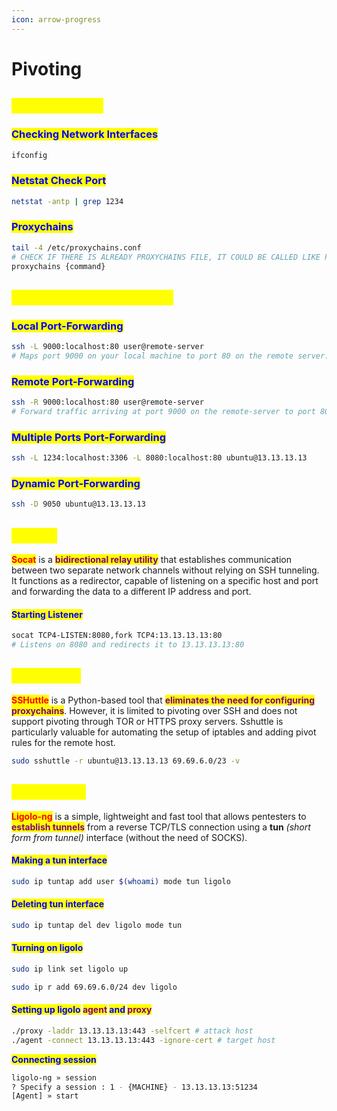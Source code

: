 ```yaml
---
icon: arrow-progress
---
```


# Pivoting

## <mark style="color:yellow;">PREPARATION</mark>

### <mark style="color:blue;">Checking Network Interfaces</mark>

```bash
ifconfig
```

### <mark style="color:blue;">Netstat Check Port</mark>

```bash
netstat -antp | grep 1234
```

### <mark style="color:blue;">Proxychains</mark>

```bash
tail -4 /etc/proxychains.conf 
# CHECK IF THERE IS ALREADY PROXYCHAINS FILE, IT COULD BE CALLED LIKE PROXYCHAINS
proxychains {command}
```

## <mark style="color:yellow;">SSH PORT-FORWARDING</mark>

### <mark style="color:blue;">Local Port-Forwarding</mark>

```bash
ssh -L 9000:localhost:80 user@remote-server 
# Maps port 9000 on your local machine to port 80 on the remote server.
```

### <mark style="color:blue;">Remote Port-Forwarding</mark>

```bash
ssh -R 9000:localhost:80 user@remote-server
# Forward traffic arriving at port 9000 on the remote-server to port 80 on your local machine.
```

### <mark style="color:blue;">Multiple Ports Port-Forwarding</mark>

```bash
ssh -L 1234:localhost:3306 -L 8080:localhost:80 ubuntu@13.13.13.13
```

### <mark style="color:blue;">Dynamic Port-Forwarding</mark>

```bash
ssh -D 9050 ubuntu@13.13.13.13
```

## <mark style="color:yellow;">SOCAT</mark>

<mark style="color:red;">**Socat**</mark> is a <mark style="color:purple;">**bidirectional relay utility**</mark> that establishes communication between two separate network channels without relying on SSH tunneling. It functions as a redirector, capable of listening on a specific host and port and forwarding the data to a different IP address and port.

#### <mark style="color:blue;">Starting Listener</mark>

```bash
socat TCP4-LISTEN:8080,fork TCP4:13.13.13.13:80
# Listens on 8080 and redirects it to 13.13.13.13:80
```

## <mark style="color:yellow;">SSHUTTLE</mark>

<mark style="color:red;">**SSHuttle**</mark> is a Python-based tool that <mark style="color:purple;">**eliminates the need for configuring proxychains**</mark>. However, it is limited to pivoting over SSH and does not support pivoting through TOR or HTTPS proxy servers. Sshuttle is particularly valuable for automating the setup of iptables and adding pivot rules for the remote host.

```bash
sudo sshuttle -r ubuntu@13.13.13.13 69.69.6.0/23 -v 
```

## <mark style="color:yellow;">LIGOLO-NG</mark>

<mark style="color:red;">**Ligolo-ng**</mark> is a simple, lightweight and fast tool that allows pentesters to <mark style="color:purple;">**establish tunnels**</mark> from a reverse TCP/TLS connection using a **tun** _(short form from tunnel)_ interface (without the need of SOCKS).

#### <mark style="color:blue;">Making a tun interface</mark>

```bash
sudo ip tuntap add user $(whoami) mode tun ligolo
```

#### <mark style="color:blue;">Deleting tun interface</mark>

```bash
sudo ip tuntap del dev ligolo mode tun
```

#### <mark style="color:blue;">Turning on ligolo</mark>

```bash
sudo ip link set ligolo up
```

```bash
sudo ip r add 69.69.6.0/24 dev ligolo
```

#### <mark style="color:blue;">Setting up ligolo</mark> <mark style="color:purple;">agent</mark> <mark style="color:blue;">and</mark> <mark style="color:purple;">proxy</mark>

```bash
./proxy -laddr 13.13.13.13:443 -selfcert # attack host
./agent -connect 13.13.13.13:443 -ignore-cert # target host
```

<mark style="color:blue;">**Connecting session**</mark>

```bash
ligolo-ng » session
? Specify a session : 1 - {MACHINE} - 13.13.13.13:51234
[Agent] » start
```
